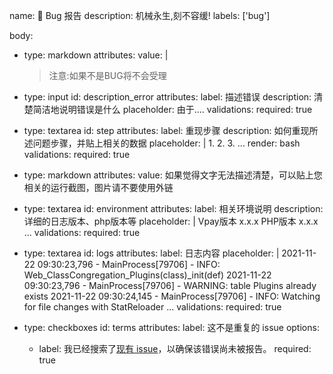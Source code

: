 name: 💚 Bug 报告
description: 机械永生,刻不容缓!
labels: ['bug']

body:
- type: markdown
  attributes:
  value: |
  > 注意:如果不是BUG将不会受理



- type: input
  id: description_error
  attributes:
  label: 描述错误
  description: 清楚简洁地说明错误是什么
  placeholder: 由于....
  validations:
  required: true

- type: textarea
  id: step
  attributes:
  label: 重现步骤
  description: 如何重现所述问题步骤，并贴上相关的数据
  placeholder: |
  1.
  2.
  3.
  ...
  render: bash
  validations:
  required: true
- type: markdown
  attributes:
  value: 如果觉得文字无法描述清楚，可以贴上您相关的运行截图，图片请不要使用外链

- type: textarea
  id: environment
  attributes:
  label: 相关环境说明
  description: 详细的日志版本、php版本等
  placeholder: |
  Vpay版本 x.x.x
  PHP版本 x.x.x
  ...
  validations:
  required: true

- type: textarea
  id: logs
  attributes:
  label: 日志内容
  placeholder: |
  2021-11-22 09:30:23,796 - MainProcess[79706] - INFO: Web_ClassCongregation_Plugins(class)_init(def)
  2021-11-22 09:30:23,796 - MainProcess[79706] - WARNING: table Plugins already exists
  2021-11-22 09:30:24,145 - MainProcess[79706] - INFO: Watching for file changes with StatReloader
  ...
  validations:
  required: true


- type: checkboxes
  id: terms
  attributes:
  label: 这不是重复的 issue
  options:
  - label: 我已经搜索了[现有 issue](https://github.com/dreamncn/Qianji_auto/issues)，以确保该错误尚未被报告。
  required: true